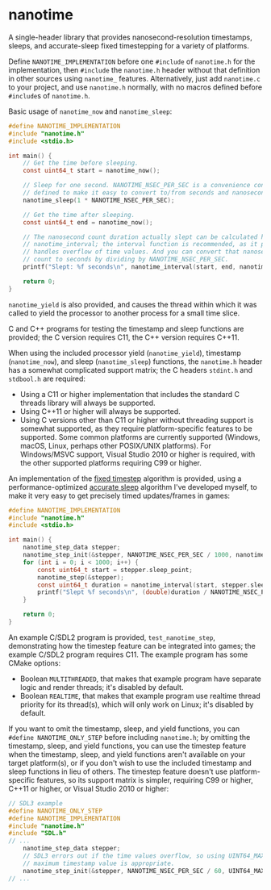 # nanotime
A single-header library that provides nanosecond-resolution timestamps, sleeps, and accurate-sleep fixed timestepping for a variety of platforms.

Define `NANOTIME_IMPLEMENTATION` before one `#include` of `nanotime.h` for the implementation, then `#include` the `nanotime.h` header without that definition in other sources using `nanotime_` features. Alternatively, just add `nanotime.c` to your project, and use `nanotime.h` normally, with no macros defined before `#include`s of `nanotime.h`.

Basic usage of `nanotime_now` and `nanotime_sleep`:
```c
#define NANOTIME_IMPLEMENTATION
#include "nanotime.h"
#include <stdio.h>

int main() {
    // Get the time before sleeping.
    const uint64_t start = nanotime_now();

    // Sleep for one second. NANOTIME_NSEC_PER_SEC is a convenience constant
    // defined to make it easy to convert to/from seconds and nanoseconds.
    nanotime_sleep(1 * NANOTIME_NSEC_PER_SEC);

    // Get the time after sleeping.
    const uint64_t end = nanotime_now();

    // The nanosecond count duration actually slept can be calculated here with
    // nanotime_interval; the interval function is recommended, as it properly
    // handles overflow of time values. And you can convert that nanosecond
    // count to seconds by dividing by NANOTIME_NSEC_PER_SEC.
    printf("Slept: %f seconds\n", nanotime_interval(start, end, nanotime_now_max()) / (double)NANOTIME_NSEC_PER_SEC);

    return 0;
}
```

`nanotime_yield` is also provided, and causes the thread within which it was called to yield the processor to another process for a small time slice.

C and C++ programs for testing the timestamp and sleep functions are provided; the C version requires C11, the C++ version requires C++11.

When using the included processor yield (`nanotime_yield`), timestamp (`nanotime_now`), and sleep (`nanotime_sleep`) functions, the `nanotime.h` header has a somewhat complicated support matrix; the C headers `stdint.h` and `stdbool.h` are required:
* Using a C11 or higher implementation that includes the standard C threads library will always be supported.
* Using C++11 or higher will always be supported.
* Using C versions other than C11 or higher without threading support is somewhat supported, as they require platform-specific features to be supported. Some common platforms are currently supported (Windows, macOS, Linux, perhaps other POSIX/UNIX platforms). For Windows/MSVC support, Visual Studio 2010 or higher is required, with the other supported platforms requiring C99 or higher.

An implementation of the [fixed timestep](https://www.gafferongames.com/post/fix_your_timestep/) algorithm is provided, using a performance-optimized [accurate sleep](https://blog.bearcats.nl/accurate-sleep-function/) algorithm I've developed myself, to make it very easy to get precisely timed updates/frames in games:
```c
#define NANOTIME_IMPLEMENTATION
#include "nanotime.h"
#include <stdio.h>

int main() {
    nanotime_step_data stepper;
    nanotime_step_init(&stepper, NANOTIME_NSEC_PER_SEC / 1000, nanotime_now_max(), nanotime_now, nanotime_sleep);
    for (int i = 0; i < 1000; i++) {
        const uint64_t start = stepper.sleep_point;
        nanotime_step(&stepper);
        const uint64_t duration = nanotime_interval(start, stepper.sleep_point, nanotime_now_max());
        printf("Slept %f seconds\n", (double)duration / NANOTIME_NSEC_PER_SEC);
    }

    return 0;
}
```

An example C/SDL2 program is provided, `test_nanotime_step`, demonstrating how the timestep feature can be integrated into games; the example C/SDL2 program requires C11. The example program has some CMake options:
* Boolean `MULTITHREADED`, that makes that example program have separate logic and render threads; it's disabled by default.
* Boolean `REALTIME`, that makes that example program use realtime thread priority for its thread(s), which will only work on Linux; it's disabled by default.

If you want to omit the timestamp, sleep, and yield functions, you can `#define NANOTIME_ONLY_STEP` before including `nanotime.h`; by omitting the timestamp, sleep, and yield functions, you can use the timestep feature when the timestamp, sleep, and yield functions aren't available on your target platform(s), or if you don't wish to use the included timestamp and sleep functions in lieu of others. The timestep feature doesn't use platform-specific features, so its support matrix is simpler, requiring C99 or higher, C++11 or higher, or Visual Studio 2010 or higher:
```c
// SDL3 example
#define NANOTIME_ONLY_STEP
#define NANOTIME_IMPLEMENTATION
#include "nanotime.h"
#include "SDL.h"
// ...
    nanotime_step_data stepper;
    // SDL3 errors out if the time values overflow, so using UINT64_MAX for the
    // maximum timestamp value is appropriate.
    nanotime_step_init(&stepper, NANOTIME_NSEC_PER_SEC / 60, UINT64_MAX, SDL_GetTicksNS, SDL_DelayNS);
// ...
```
